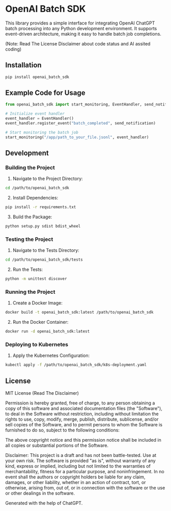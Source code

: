 # OpenAI Batch SDK

This library provides a simple interface for integrating OpenAI ChatGPT batch processing into any Python development environment. It supports event-driven architecture, making it easy to handle batch job completions.

(Note: Read The License Disclaimer about code status and AI assited coding)

## Installation

```bash
pip install openai_batch_sdk
```

## Example Code for Usage
```python
from openai_batch_sdk import start_monitoring, EventHandler, send_notification, retrieve_batch_results

# Initialize event handler
event_handler = EventHandler()
event_handler.register_event("batch_completed", send_notification)

# Start monitoring the batch job
start_monitoring("/app/path_to_your_file.jsonl", event_handler)
```

## Development

### Building the Project

1. Navigate to the Project Directory:

```bash
cd /path/to/openai_batch_sdk
```

2. Install Dependencies:
```bash
pip install -r requirements.txt
```

3. Build the Package:
```bash
python setup.py sdist bdist_wheel
```

### Testing the Project
1. Navigate to the Tests Directory:
```bash
cd /path/to/openai_batch_sdk/tests
```
2. Run the Tests:
```bash
python -m unittest discover
```

### Running the Project
1. Create a Docker Image:
```bash
docker build -t openai_batch_sdk:latest /path/to/openai_batch_sdk
```
2. Run the Docker Container:
```bash
docker run -d openai_batch_sdk:latest
```

### Deploying to Kubernetes
1. Apply the Kubernetes Configuration:
```bash
kubectl apply -f /path/to/openai_batch_sdk/k8s-deployment.yaml
```

## License
MIT License (Read The Disclaimer)

Permission is hereby granted, free of charge, to any person obtaining a copy of this software and associated documentation files (the "Software"), to deal in the Software without restriction, including without limitation the rights to use, copy, modify, merge, publish, distribute, sublicense, and/or sell copies of the Software, and to permit persons to whom the Software is furnished to do so, subject to the following conditions:

The above copyright notice and this permission notice shall be included in all copies or substantial portions of the Software.

Disclaimer: This project is a draft and has not been battle-tested. Use at your own risk. The software is provided "as is", without warranty of any kind, express or implied, including but not limited to the warranties of merchantability, fitness for a particular purpose, and noninfringement. In no event shall the authors or copyright holders be liable for any claim, damages, or other liability, whether in an action of contract, tort, or otherwise, arising from, out of, or in connection with the software or the use or other dealings in the software.

Generated with the help of ChatGPT.